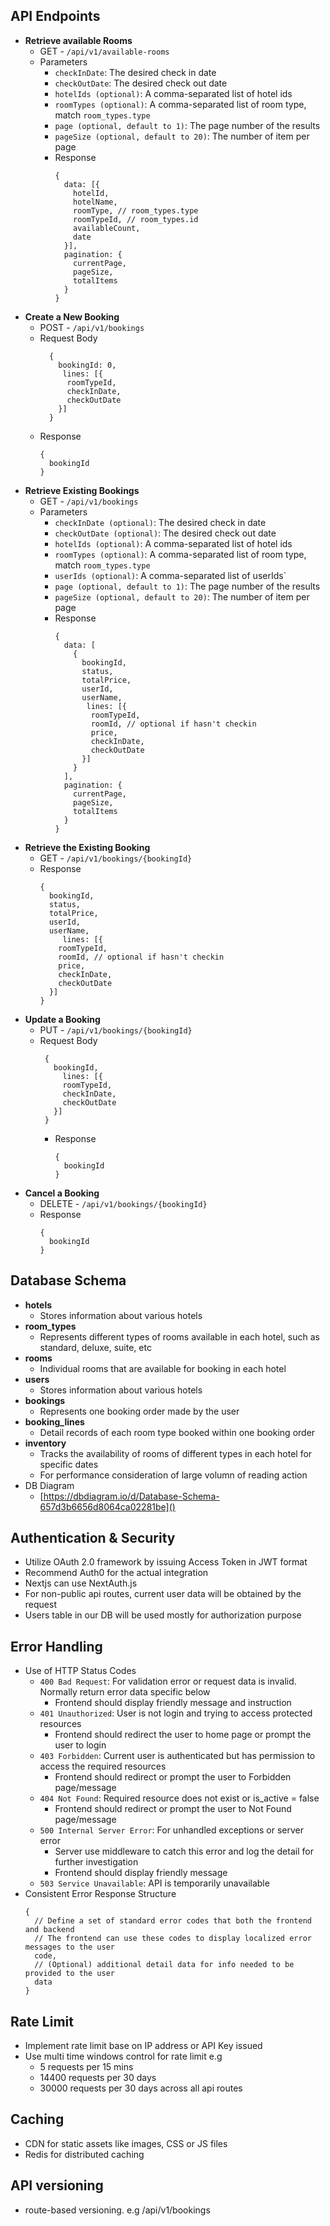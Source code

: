 ## API Endpoints

- **Retrieve available Rooms**
  - GET - `/api/v1/available-rooms`
  - Parameters
    - `checkInDate`: The desired check in date
    - `checkOutDate`: The desired check out date
    - `hotelIds (optional)`: A comma-separated list of hotel ids
    - `roomTypes (optional)`: A comma-separated list of room type, match `room_types.type`
    - `page (optional, default to 1)`: The page number of the results
    - `pageSize (optional, default to 20)`: The number of item per page
    - Response
      ```
      {
        data: [{
          hotelId,
          hotelName,
          roomType, // room_types.type
          roomTypeId, // room_types.id
          availableCount,
          date
        }],
        pagination: {
          currentPage,
          pageSize,
          totalItems
        }
      }
      ```
- **Create a New Booking**
  - POST - `/api/v1/bookings`
  - Request Body
    ```
      {
        bookingId: 0,
      	 lines: [{
          roomTypeId,
          checkInDate,
          checkOutDate
        }]
      }
    ```
  - Response
    ```
    {
      bookingId
    }
    ```
- **Retrieve Existing Bookings**
  - GET - `/api/v1/bookings`
  - Parameters
    - `checkInDate (optional)`: The desired check in date
    - `checkOutDate (optional)`: The desired check out date
    - `hotelIds (optional)`: A comma-separated list of hotel ids
    - `roomTypes (optional)`: A comma-separated list of room type, match `room_types.type`
    - `userIds (optional)`: A comma-separated list of userIds`
    - `page (optional, default to 1)`: The page number of the results
    - `pageSize (optional, default to 20)`: The number of item per page
    - Response
      ```
      {
        data: [
          {
            bookingId,
            status,
            totalPrice,
            userId,
            userName,
      	     lines: [{
              roomTypeId,
              roomId, // optional if hasn't checkin
              price,
              checkInDate,
              checkOutDate
            }]
          }
        ],
        pagination: {
          currentPage,
          pageSize,
          totalItems
        }
      }
      ```
- **Retrieve the Existing Booking**
  - GET - `/api/v1/bookings/{bookingId}`
  - Response
    ```
    {
      bookingId,
      status,
      totalPrice,
      userId,
      userName,
    	 lines: [{
        roomTypeId,
        roomId, // optional if hasn't checkin
        price,
        checkInDate,
        checkOutDate
      }]
    }
    ```
- **Update a Booking**
  - PUT - `/api/v1/bookings/{bookingId}`
  - Request Body
    ```
     {
       bookingId,
     	 lines: [{
         roomTypeId,
         checkInDate,
         checkOutDate
       }]
     }
    ```
    - Response
      ```
      {
        bookingId
      }
      ```
- **Cancel a Booking**
  - DELETE - `/api/v1/bookings/{bookingId}`
  - Response
    ```
    {
      bookingId
    }
    ```

## Database Schema

- **hotels**
  - Stores information about various hotels
- **room_types**
  - Represents different types of rooms available in each hotel, such as standard, deluxe, suite, etc
- **rooms**
  - Individual rooms that are available for booking in each hotel
- **users**
  - Stores information about various hotels
- **bookings**
  - Represents one booking order made by the user
- **booking_lines**
  - Detail records of each room type booked within one booking order
- **inventory**
  - Tracks the availability of rooms of different types in each hotel for specific dates
  - For performance consideration of large volumn of reading action
- DB Diagram
  - [https://dbdiagram.io/d/Database-Schema-657d3b6656d8064ca02281be]()

## Authentication & Security

- Utilize OAuth 2.0 framework by issuing Access Token in JWT format
- Recommend Auth0 for the actual integration
- Nextjs can use NextAuth.js
- For non-public api routes, current user data will be obtained by the request
- Users table in our DB will be used mostly for authorization purpose

## Error Handling

- Use of HTTP Status Codes
  - `400 Bad Request`: For validation error or request data is invalid. Normally return error data specific below
    - Frontend should display friendly message and instruction
  - `401 Unauthorized`: User is not login and trying to access protected resources
    - Frontend should redirect the user to home page or prompt the user to login
  - `403 Forbidden`: Current user is authenticated but has permission to access the required resources
    - Frontend should redirect or prompt the user to Forbidden page/message
  - `404 Not Found`: Required resource does not exist or is_active = false
    - Frontend should redirect or prompt the user to Not Found page/message
  - `500 Internal Server Error`: For unhandled exceptions or server error
    - Server use middleware to catch this error and log the detail for further investigation
    - Frontend should display friendly message
  - `503 Service Unavailable`: API is temporarily unavailable
- Consistent Error Response Structure
  ```
  {
    // Define a set of standard error codes that both the frontend and backend
    // The frontend can use these codes to display localized error messages to the user
    code,
    // (Optional) additional detail data for info needed to be provided to the user
    data
  }
  ```

## Rate Limit

- Implement rate limit base on IP address or API Key issued
- Use multi time windows control for rate limit e.g
  - 5 requests per 15 mins
  - 14400 requests per 30 days
  - 30000 requests per 30 days across all api routes

## Caching

- CDN for static assets like images, CSS or JS files
- Redis for distributed caching

## API versioning

- route-based versioning. e.g /api/v1/bookings
